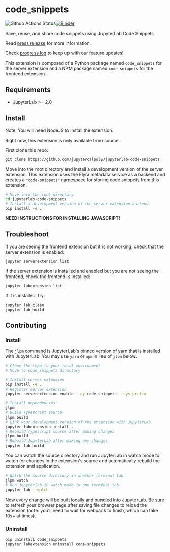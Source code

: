 # code_snippets

![Github Actions Status](https://github.com/jupytercalpoly/project2.git/workflows/Build/badge.svg)[![Binder](https://mybinder.org/badge_logo.svg)](https://mybinder.org/v2/gh/jupytercalpoly/project2.git/master?urlpath=lab)

Save, reuse, and share code snippets using JupyterLab Code Snippets

Read [press release](./PRESSRELEASE.md) for more information.

Check [progress log](./PROGRESS.md) to keep up with our feature updates!

This extension is composed of a Python package named `code_snippets`
for the server extension and a NPM package named `code-snippets`
for the frontend extension.

## Requirements

* JupyterLab >= 2.0

## Install

Note: You will need NodeJS to install the extension.

Right now, this extension is only available from source.

First clone this repo:
```
git clone https://github.com/jupytercalpoly/jupyterlab-code-snippets
```

Move into the root directory and install a development version of the server extension. This extension uses the Elyra metadata service as a backend and creates a `"code-snippets"` namespace for storing code snippets from this extension.

```bash
# Move into the root directory
cd jupyterlab-code-snippets
# Install a development version of the server extension backend.
pip install -e .
```

**NEED INSTRUCTIONS FOR INSTALLING JAVASCRIPT!**


## Troubleshoot

If you are seeing the frontend extension but it is not working, check
that the server extension is enabled:

```bash
jupyter serverextension list
```

If the server extension is installed and enabled but you are not seeing
the frontend, check the frontend is installed:

```bash
jupyter labextension list
```

If it is installed, try:

```bash
jupyter lab clean
jupyter lab build
```

## Contributing

### Install

The `jlpm` command is JupyterLab's pinned version of
[yarn](https://yarnpkg.com/) that is installed with JupyterLab. You may use
`yarn` or `npm` in lieu of `jlpm` below.

```bash
# Clone the repo to your local environment
# Move to code_snippets directory

# Install server extension
pip install -e .
# Register server extension
jupyter serverextension enable --py code_snippets --sys-prefix

# Install dependencies
jlpm
# Build Typescript source
jlpm build
# Link your development version of the extension with JupyterLab
jupyter labextension install .
# Rebuild Typescript source after making changes
jlpm build
# Rebuild JupyterLab after making any changes
jupyter lab build
```

You can watch the source directory and run JupyterLab in watch mode to watch for changes in the extension's source and automatically rebuild the extension and application.

```bash
# Watch the source directory in another terminal tab
jlpm watch
# Run jupyterlab in watch mode in one terminal tab
jupyter lab --watch
```

Now every change will be built locally and bundled into JupyterLab. Be sure to refresh your browser page after saving file changes to reload the extension (note: you'll need to wait for webpack to finish, which can take 10s+ at times).

### Uninstall

```bash
pip uninstall code_snippets
jupyter labextension uninstall code-snippets
```
